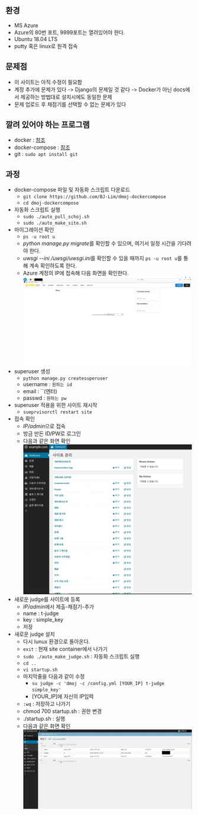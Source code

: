## 환경
- MS Azure
- Azure의 80번 포트, 9999포트는 열려있어야 한다.
- Ubuntu 18.04 LTS
- putty 혹은 linux로 원격 접속

## 문제점
- 이 사이트는 아직 수정이 필요함
- 계정 추가에 문제가 있다
-> Django의 문제일 것 같다
-> Docker가 아닌 docs에서 제공하는 방법대로 설치시에도 동일한 문제 
- 문제 업로드 후 채점기를 선택할 수 없는 문제가 있다

## 깔려 있어야 하는 프로그램
- docker : [참조](https://github.com/BJ-Lim/Frameworks/blob/master/Docker.md)
- docker-compose : [참조](http://raccoonyy.github.io/docker-usages-for-dev-environment-setup/)
- git : `sudo apt install git`

## 과정
- docker-compose 파일 및 자동화 스크립트 다운로드
  - `git clone https://github.com/BJ-Lim/dmoj-dockercompose`
  - `cd dmoj-dockercompose`
- 자동화 스크립트 실행
  - `sudo ./auto_pull_schoj.sh`
  - `sudo ./auto_make_site.sh`
- 마이그레이션 확인
  - `ps -u root u`
  - *python manage.py migrate*를 확인할 수 있으며, 여기서 일정 시간을 기다려야 한다.
  - *uwsgi --ini /uwsgi/uwsgi.ini*를 확인할 수 있을 때까지 `ps -u root u`를 통해 계속 확인하도록 한다.
  - Azure 계정의 IP에 접속해 다음 화면을 확인한다.
  ![Style Images](https://github.com/BJ-Lim/Capstone_Design/blob/master/capture_ref/ossa_1.JPG)
- superuser 생성
  - `python manage.py createsuperuser`
  - username : `원하는 id`
  - email : ``(엔터)
  - passwd : `원하는 pw`
- superuser 적용을 위한 사이트 재시작
  - `sueprvisorctl restart site`
- 접속 확인
  - *IP/admin*으로 접속
  - 방금 만든 ID/PW로 로그인
  - 다음과 같은 화면 확인
  ![Style Images](https://github.com/BJ-Lim/Capstone_Design/blob/master/capture_ref/ossa_2.JPG)
- 새로운 judge를 사이트에 등록
  - *IP/admin*에서 제출-채점기-추가
  - name : t-judge
  - key : simple_key
  - 저장
- 새로운 judge 설치
  - 다시 lunux 환경으로 돌아온다.
  - `exit` : 현재 site container에서 나가기
  - `sudo ./auto_make_judge.sh` : 자동화 스크립트 실행
  - `cd ..`
  - `vi startup.sh`
  - 마지막줄을 다음과 같이 수정
    - `su judge -c 'dmoj -c /config.yml [YOUR_IP] t-judge simple_key'`
    - [YOUR_IP]에 자신의 IP입력
  - `:wq` : 저장하고 나가기
  - chmod 700 startup.sh : 권한 변경
  - ./startup.sh : 실행
  - 다음과 같은 화면 확인
  ![Style Images](https://github.com/BJ-Lim/Capstone_Design/blob/master/capture_ref/ossa_3.JPG)
  
